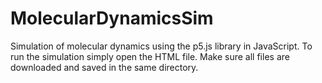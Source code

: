 # MolecularDynamicsSim

Simulation of molecular dynamics using the p5.js library in JavaScript. To run the simulation simply open the HTML file.
Make sure all files are downloaded and saved in the same directory.

